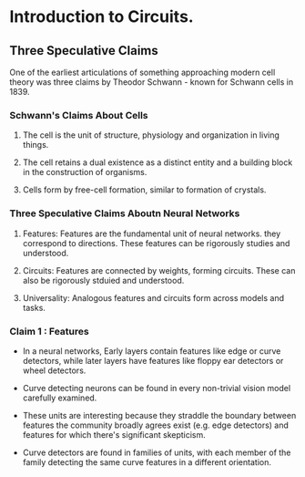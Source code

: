 # Introduction to Circuits.

## Three Speculative Claims

One of the earliest articulations of something approaching modern cell theory was three claims by Theodor Schwann - known for Schwann cells in 1839.

### Schwann's Claims About Cells

1. The cell is the unit of structure, physiology and organization in living things.

2. The cell retains a dual existence as a distinct entity and a building block in the construction of organisms.

3. Cells form by free-cell formation, similar to formation of crystals.

### Three Speculative Claims Aboutn Neural Networks

1. Features: Features are the fundamental unit of neural networks. they correspond to directions. These features can be rigorously studies and understood.

2. Circuits: Features are connected by weights, forming circuits. These can also be rigorously stduied and understood.

3. Universality: Analogous features and circuits form across models and tasks.

### Claim 1 : Features

- In a neural networks, Early layers contain features like edge or curve detectors, while later layers have features like floppy ear detectors or wheel detectors.

- Curve detecting neurons can be found in every non-trivial vision model carefully examined.

- These units are interesting because they straddle the boundary between features the community broadly agrees exist (e.g. edge detectors) and features for which there's significant skepticism.

- Curve detectors are found in families of units, with each member of the family detecting the same curve features in a different orientation.